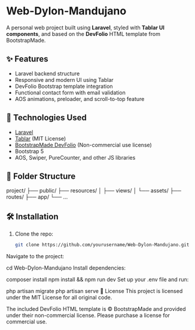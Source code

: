 # Web-Dylon-Mandujano
A personal web project built using **Laravel**, styled with **Tablar UI components**, and based on the **DevFolio** HTML template from BootstrapMade.

## ✨ Features

- Laravel backend structure
- Responsive and modern UI using Tablar
- DevFolio Bootstrap template integration
- Functional contact form with email validation
- AOS animations, preloader, and scroll-to-top feature

## 🚀 Technologies Used

- [Laravel](https://laravel.com/)
- [Tablar](https://tablar.io/) (MIT License)
- [BootstrapMade DevFolio](https://bootstrapmade.com/devfolio-bootstrap-portfolio-html-template/) (Non-commercial use license)
- Bootstrap 5
- AOS, Swiper, PureCounter, and other JS libraries

## 📂 Folder Structure

project/ ├── public/ ├── resources/ │ ├── views/ │ └── assets/ ├── routes/ ├── app/ └── ...



## 🛠️ Installation

1. Clone the repo:
   ```bash
   git clone https://github.com/yourusername/Web-Dylon-Mandujano.git
Navigate to the project:


cd Web-Dylon-Mandujano
Install dependencies:


composer install
npm install && npm run dev
Set up your .env file and run:

php artisan migrate
php artisan serve
📜 License
This project is licensed under the MIT License for all original code.

The included DevFolio HTML template is © BootstrapMade and provided under their non-commercial license. Please purchase a license for commercial use.
